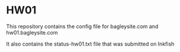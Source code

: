 # HW01

This repository contains the config file for bagleysite.com and hw01.bagleysite.com

It also contains the status-hw01.txt file that was submitted on Inkfish
